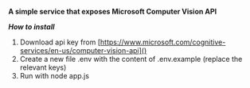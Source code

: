 **A simple service that exposes Microsoft Computer Vision API**
 
***How to install***
1. Download api key from [https://www.microsoft.com/cognitive-services/en-us/computer-vision-api]()
2. Create a new file .env with the content of .env.example (replace the relevant keys)
3. Run with node app.js